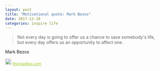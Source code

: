 ```yaml
---
layout: post
title: "Motivational quote: Mark Bezos"
date: 2017-12-10
categories: inspire life
---
```

> Not every day is going to offer us a chance to save somebody's life, but every day offers us an opportunity to affect one.

Mark Bezos

<span style="z-index:50;font-size:0.9em;"><img src="https://theysaidso.com/branding/theysaidso.png" height="20" width="20" alt="theysaidso.com"/><a href="https://theysaidso.com" title="Powered by quotes from theysaidso.com" style="color: #9fcc25; margin-left: 4px; vertical-align: middle;">theysaidso.com</a></span>
